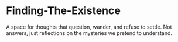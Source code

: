 # Finding-The-Existence
A space for thoughts that question, wander, and refuse to settle. Not answers, just reflections on the mysteries we pretend to understand.
